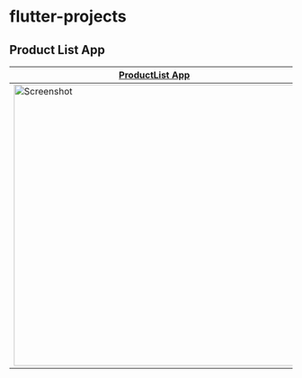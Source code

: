 # flutter-projects


## Product List App
 | [ProductList App](https://github.com/dckakon/flutter-projects/tree/master/product-list) | [LotteryApp](https://github.com/dckakon/flutter-projects/tree/master/lottery_app) | [WhatsApp UI](https://github.com/dckakon/flutter-projects/tree/master/whatsapp_ui) 
|--|--|--|
<img src="https://github.com/dckakon/flutter-projects/tree/master/screenshots/productlist.gif" height="500" alt="Screenshot"/> | <img src="https://github.com/dckakon/flutter-projects/tree/master/screenshots/lotteryapp.gif" height="500" alt="Screenshot"/> | <img src="https://github.com/dckakon/flutter-projects/tree/master/screenshots/whatsapp.png" height="500" width="260"  alt="Screenshot"/> 



